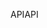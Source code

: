 <span data-ttu-id="15840-101">API</span><span class="sxs-lookup"><span data-stu-id="15840-101">API</span></span>
